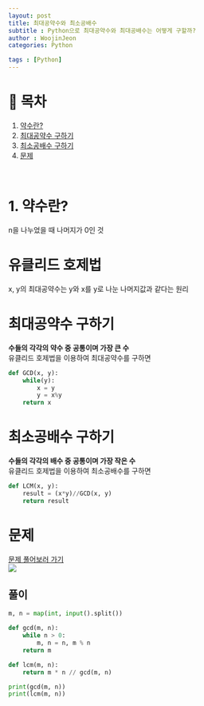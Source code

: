 ```yaml
---
layout: post
title: 최대공약수와 최소공배수
subtitle : Python으로 최대공약수와 최대공배수는 어떻게 구할까?
author : WoojinJeon
categories: Python

tags : [Python]
---
```


# 📖 목차
1. [약수란?](#약수란?)
2. [최대공약수 구하기](#최대공약수)
3. [최소공배수 구하기](#최소공배수)
4. [문제](#문제)

<br/>

# 1. 약수란? <a name = "약수란?"></a>
n을 나누었을 때 나머지가 0인 것<br/>

# 유클리드 호제법 <a name = "유클리드호제법"></a>
x, y의 최대공약수는 y와 x를 y로 나눈 나머지값과 같다는 원리<br/>

# 최대공약수 구하기 <a name = "최대공약수"></a>
<b>수들의 각각의 약수 중 공통이며 가장 큰 수</b><br/>
유클리드 호제법을 이용하여 최대공약수를 구하면<br/>
```python
def GCD(x, y):
    while(y):
        x = y
        y = x%y
    return x
```

# 최소공배수 구하기 <a name = "최소공배수"></a>
<b>수들의 각각의 배수 중 공통이며 가장 작은 수</b><br/>
유클리드 호제법을 이용하여 최소공배수를 구하면<br/>
```python
def LCM(x, y):
    result = (x*y)//GCD(x, y)
    return result
```

# 문제 <a name = "문제"></a>
<a href="https://www.acmicpc.net/problem/2609" target="_blank" rel="noopener noreferrer">문제 풀어보러 가기</a><br/>
<img src = "https://github.com/WoojinJeonkr/WoojinJeonkr.github.io/blob/main/assets/images/post_image/baekjoon-2609.png?raw=true">

##  풀이
```python
m, n = map(int, input().split())

def gcd(m, n):
    while n > 0:
        m, n = n, m % n
    return m

def lcm(m, n):
    return m * n // gcd(m, n)

print(gcd(m, n))
print(lcm(m, n))
```